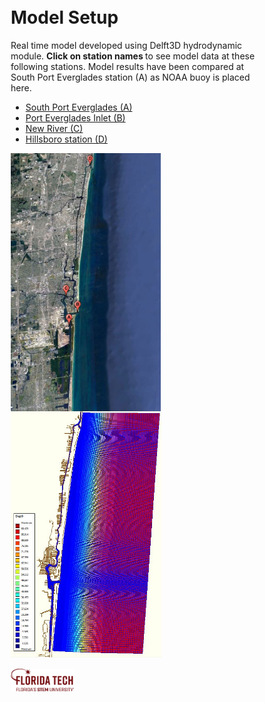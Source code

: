 

<html>
  

<style>
.column {
  float: left;
  padding: 2px;
}

.left {
  width: 80%;
}

.right {
  width: 20%;
}
</style>

<body>
<div class="column left">
    <h1>Model Setup </h1>
    <p>
Real time model developed using Delft3D hydrodynamic module. <strong> Click on station names </strong> to see model data at these following stations. Model results have been compared at South Port Everglades station (A) as NOAA buoy is placed here.
    </p>
 
<ul>
 <li><a href="waterlevel_porteverglades.jpg" target="_blank"> South Port Everglades (A)</a></li>
 <li><a href="waterlevel_evergladesinlet.jpg" target="_blank"> Port Everglades Inlet (B)</a></li>
 <li><a href="waterlevel_plantriver.jpg" target="_blank"> New River (C)</a></li>
 <li><a href="waterlevel_hillsboroinlet.jpg" target="_blank"> Hillsboro station (D)</a></li> 
</ul>

  <a href="gmap4.JPG"> <img src="gmap4.JPG" width="240" align="left"> </a> 
  <a href="c24.JPG"> <img src="c24.JPG" width="241" align="center"> </a> 
  
</div>

  <div class="column right">
   <a href="Primary_horiz_tagline_crimson.png"> <img src="Primary_horiz_tagline_crimson.png" width="300" align="left"> </a>
  
    <h3>Developed by</h3>
    <p> Ahsan Habib </p>
    <p> Dr. Gary Zarillo </p>
    <p> Dept of Ocean Engineering and Marine Sciences </p>
  </div>
</body>
</html>



